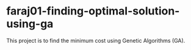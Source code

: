 # faraj01-finding-optimal-solution-using-ga
This project is to find the minimum cost using Genetic Algorithms (GA).
